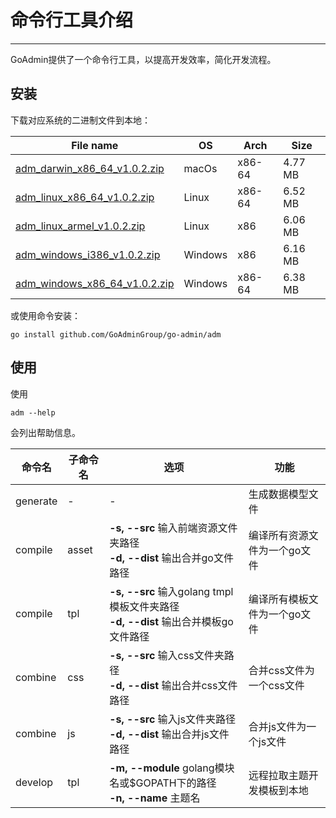 # 命令行工具介绍
---

GoAdmin提供了一个命令行工具，以提高开发效率，简化开发流程。

## 安装


下载对应系统的二进制文件到本地：

|  File name   | OS  | Arch  | Size  |
|  ----  | ----  | ----  |----  |
| [adm_darwin_x86_64_v1.0.2.zip](http://file.go-admin.cn/go_admin/cli/v1_0_2/adm_darwin_x86_64_v1.0.2.zip)  | macOs | x86-64 | 4.77 MB
| [adm_linux_x86_64_v1.0.2.zip](http://file.go-admin.cn/go_admin/cli/v1_0_2/adm_linux_x86_64_v1.0.2.zip)  | Linux | x86-64   | 6.52 MB
| [adm_linux_armel_v1.0.2.zip](http://file.go-admin.cn/go_admin/cli/v1_0_2/adm_linux_armel_v1.0.2.zip)  | Linux | x86   | 6.06 MB
| [adm_windows_i386_v1.0.2.zip](http://file.go-admin.cn/go_admin/cli/v1_0_2/adm_windows_i386_v1.0.2.zip)  | Windows | x86  |6.16 MB
| [adm_windows_x86_64_v1.0.2.zip](http://file.go-admin.cn/go_admin/cli/v1_0_2/adm_windows_x86_64_v1.0.2.zip)  | Windows | x86-64   |6.38 MB


或使用命令安装：

```
go install github.com/GoAdminGroup/go-admin/adm
```

## 使用

使用

```
adm --help
```

会列出帮助信息。

|  命令名  |  子命令名   | 选项  | 功能  | 
|  ---- | ---- | ----  | ----  |
| generate  |  - | - | 生成数据模型文件
| compile  | asset| **-s, --src** 输入前端资源文件夹路径<br>**-d, --dist** 输出合并go文件路径 | 编译所有资源文件为一个go文件
| compile  | tpl | **-s, --src** 输入golang tmpl模板文件夹路径<br>**-d, --dist** 输出合并模板go文件路径 | 编译所有模板文件为一个go文件
| combine  | css| **-s, --src** 输入css文件夹路径<br>**-d, --dist** 输出合并css文件路径 | 合并css文件为一个css文件
| combine  | js | **-s, --src** 输入js文件夹路径<br>**-d, --dist** 输出合并js文件路径 | 合并js文件为一个js文件
| develop  | tpl | **-m, --module** golang模块名或$GOPATH下的路径<br>**-n, --name** 主题名 | 远程拉取主题开发模板到本地
